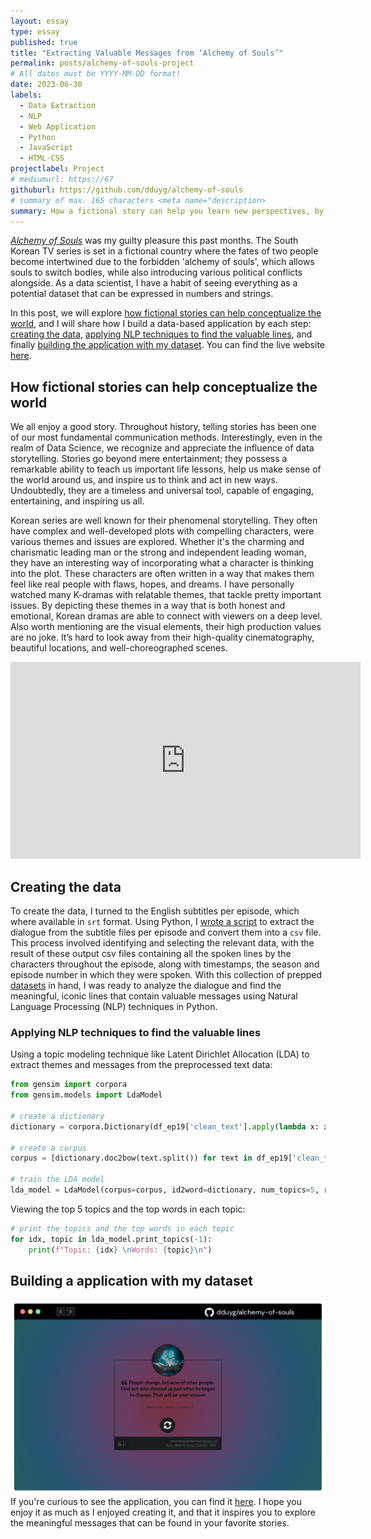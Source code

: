 ```yaml
---
layout: essay
type: essay
published: true
title: "Extracting Valuable Messages from ‘Alchemy of Souls’"
permalink: posts/alchemy-of-souls-project
# All dates must be YYYY-MM-DD format!
date: 2023-06-30
labels:
  - Data Extraction
  - NLP
  - Web Application
  - Python
  - JavaScript
  - HTML-CSS
projectlabel: Project
# mediumurl: https://67
githuburl: https://github.com/dduyg/alchemy-of-souls
# summary of max. 165 characters <meta name="description>
summary: How a fictional story can help you learn new perspectives, by turning it into a data-based web application using NLP techniques.
---
```


*<a href="https://www.imdb.com/title/tt20859920/" target="_blank">Alchemy of Souls</a>* was my guilty pleasure this past months. The South Korean TV series is set in a fictional country where the fates of two people become intertwined due to the forbidden 'alchemy of souls', which allows souls to switch bodies, while also introducing various political conflicts alongside. As a data scientist, I have a habit of seeing everything as a potential dataset that can be expressed in numbers and strings.

In this post, we will explore <a href="#section-1">how fictional stories can help conceptualize the world</a>, and I will share how I build a data-based application by each step: <a href="#section-2">creating the data</a>, <a href="#section-3">applying NLP techniques to find the valuable lines</a>, and finally <a href="#section-4">building the application with my dataset</a>.
You can find the live website <a href="https://dduyg.github.io/alchemy-of-souls/" target="_blank" class="home">here</a>.

## <a id="section-1"></a>How fictional stories can help conceptualize the world

We all enjoy a good story. Throughout history, telling stories has been one of our most fundamental communication methods. Interestingly, even in the realm of Data Science, we recognize and appreciate the influence of data storytelling. Stories go beyond mere entertainment; they possess a remarkable ability to teach us important life lessons, help us make sense of the world around us, and inspire us to think and act in new ways. Undoubtedly, they are a timeless and universal tool, capable of engaging, entertaining, and inspiring us all.

Korean series are well known for their phenomenal storytelling. They often have complex and well-developed plots with compelling characters, were various themes and issues are explored. Whether it's the charming and charismatic leading man or the strong and independent leading woman, they have an interesting way of incorporating what a character is thinking into the plot. These characters are often written in a way that makes them feel like real people with flaws, hopes, and dreams. I have personally watched many K-dramas with relatable themes, that tackle pretty important issues. By depicting these themes in a way that is both honest and emotional, Korean dramas are able to connect with viewers on a deep level. Also worth mentioning are the visual elements, their high production values are no joke. It’s hard to look away from their high-quality cinematography, beautiful locations, and well-choreographed scenes.

<div class="ui embed">
  <iframe width="560" height="315" src="https://www.youtube.com/embed/axXUNvd47GI?cc_load_policy=1" title="YouTube video player" frameborder="0" allow="accelerometer; autoplay; clipboard-write; encrypted-media; gyroscope; picture-in-picture; web-share" allowfullscreen></iframe> 
</div>

## <a id="section-2"></a>Creating the data

To create the data, I turned to the English subtitles per episode, which where available in `srt` format. Using Python, I <a href="https://github.com/dduyg/alchemy-of-souls/blob/main/scripts/srt2csv.py" target="_blank" class="lined">wrote a script</a>  to extract the dialogue from the subtitle files per episode and convert them into a `csv` file. This process involved identifying and selecting the relevant data, with the result of these output csv files containing all the spoken lines by the characters throughout the episode, along with timestamps, the season and episode number in which they were spoken. With this collection of prepped <a href="https://github.com/dduyg/alchemy-of-souls/tree/main/data/aos-episodes" target="_blank" class="lined">datasets</a> in hand, I was ready to analyze the dialogue and find the meaningful, iconic lines that contain valuable messages using Natural Language Processing (NLP) techniques in Python.

### <a id="section-3"></a>Applying NLP techniques to find the valuable lines

Using a topic modeling technique like Latent Dirichlet Allocation (LDA) to extract themes and messages from the preprocessed text data:

```python
from gensim import corpora
from gensim.models import LdaModel

# create a dictionary
dictionary = corpora.Dictionary(df_ep19['clean_text'].apply(lambda x: x.split()))

# create a corpus
corpus = [dictionary.doc2bow(text.split()) for text in df_ep19['clean_text']]

# train the LDA model
lda_model = LdaModel(corpus=corpus, id2word=dictionary, num_topics=5, random_state=42)
```

Viewing the top 5 topics and the top words in each topic:

```python
# print the topics and the top words in each topic
for idx, topic in lda_model.print_topics(-1):
    print(f"Topic: {idx} \nWords: {topic}\n")
```

## <a id="section-4"></a>Building a application with my dataset

<img class="ui small left floated image" src="https://raw.githubusercontent.com/dduyg/alchemy-of-souls/main/images/project-image.png">If you're curious to see the application, you can find it <a href="https://dduyg.github.io/alchemy-of-souls/" target="_blank" class="home">here</a>. <i class="small grey external alternate icon"></i> I hope you enjoy it as much as I enjoyed creating it, and that it inspires you to explore the meaningful messages that can be found in your favorite stories.

<script>
  $('.ui.embed').embed();
</script>

